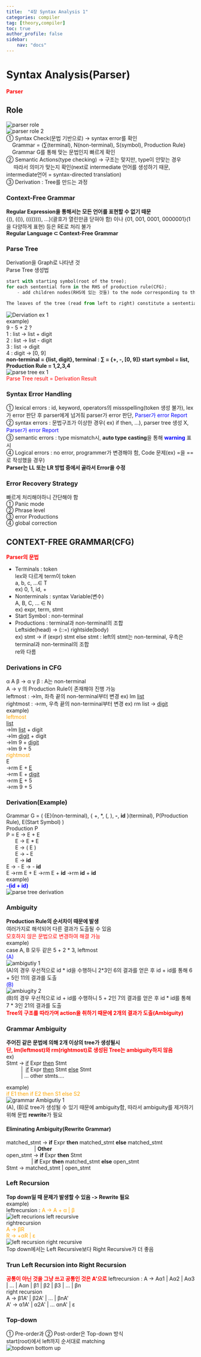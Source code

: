 ```yaml
---
title:  "4장 Syntax Analysis 1"
categories: compiler
tag: [theory,compiler]
toc: true
author_profile: false
sidebar:
    nav: "docs"
---
```


# Syntax Analysis(Parser)
<span style="color:red">**Parser** </span>    

## Role

![parser role](https://github.com/drepion43/java1-1/assets/84303857/c2e6a8c5-b2a5-4524-817b-c6b38b9ea5c8)   
![parser role 2](https://github.com/drepion43/java1-1/assets/84303857/3091effb-5555-4ddc-a3b6-2119d5b2d9aa)   
① Syntax Check(문법 기반으로) -> syntax error를 확인   
&nbsp;&nbsp;&nbsp;&nbsp;Grammar = {∑(terminal), N(non-terminal), S(symbol), Production Rule}   
&nbsp;&nbsp;&nbsp;&nbsp;Grammar G를 통해 맞는 문법인지 빠르게 확인   
② Semantic Actions(type checking) -> 구조는 맞지만, type이 안맞는 경우   
&nbsp;&nbsp;&nbsp;&nbsp;&nbsp;따라서 의미가 맞는지 확인(next로 intermediate 언어를 생성하기 때문, intermediate언어 = syntax-directed translation)     
③ Derivation : Tree를 만드는 과정   

### Context-Free Grammar

**Regular Expression을 통해서는 모든 언어를 표현할 수 없기 때문**   
{(), (()), (((()))), ...}(괄호가 열린만큼 닫혀야 함) 이나 {01, 001, 0001, 0000001}(1을 다양하게 표현) 등은 RE로 처리 불가   
**Regular Language ⊂ Context-Free Grammar**   
### Parse Tree

Derivation을 Graph로 나타낸 것   
Parse Tree 생성법   

```python
start with starting symbol(root of the tree);
for each sentential form in the RHS of production rule(CFG);
    - add children nodes(RHS에 있는 것들) to the node corresponding to the LHS symbol.

The leaves of the tree (read from left to right) constitute a sentential form(fringe, or yield, or frontier, or ...)
```

![Derviation ex 1](https://github.com/drepion43/java1-1/assets/84303857/0ddbe58c-48b7-4dfc-917e-b7165895f9e5)   
example)   
9 - 5 + 2 ?   
1 : list -> list + digit   
2 : list -> list - digit   
3 : list -> digit   
4 : digit -> [0, 9]   
**non-terminal = {list, digit}, terminal : ∑ = {+, -, [0, 9]} start symbol = list,  Production Rule = 1,2,3,4**   
![parse tree ex 1](https://github.com/drepion43/java1-1/assets/84303857/14b41499-6f04-4a28-afe1-446f0b271976)      
<span style='color:red'>Parse Tree result = Derivation Result </span>   
### Syntax Error Handling

① lexical errors : id, keyword, operators의 missspelling(token 생성 불가), lex가 error 판단 후 parser에게 넘겨줘 parser가 error 판단, <span style='color:blue'>Parser가 error Report</span>    
② syntax errors : 문법구조가 이상한 경우( ex) if then, ...), parser tree 생성 X, <span style='color:blue'>Parser가 error Report</span>   
③ semantic errors : type mismatch시, **auto type casting**을 통해 <span style='color:blue'>**warning** </span>표시   
④ Logical errors : no error, programmer가 변경해야 함, Code 문제(ex) =을 ==로 작성했을 경우)   
**Parser는 LL 또는 LR 방법 중에서 골라서 Error을 수정**   
### Error Recovery Strategy

빠르게 처리해야하니 간단해야 함   
① Panic mode   
② Phrase level   
③ error Productions   
④ global correction   
## CONTEXT-FREE GRAMMAR(CFG)

<span style='color:red'>**Parser의 문법**</span>   

- Terminals : token   
  lex와 다르게 term이 token   
  a, b, c, ...∈ T   
  ex) 0, 1, id, +
- Nonterminals : syntax Variable(변수)   
  A, B, C, ... ∈ N   
  ex) expr, term, stmt
- Start Symbol : non-terminal
- Productions : terminal과 non-terminal의 조합   
  Leftside(head) -> (::=) rightside(body)   
  ex) stmt -> if (expr) stmt else stmt : left의 stmt는 non-terminal, 우측은 terminal과 non-terminal의 조합   
  re와 다름

### Derivations in CFG

α Α β -> α γ β : Α는 non-terminal   
Α -> γ 의 Production Rule이 존재해야 진행 가능   
leftmost : ->lm, 좌측 끝의 non-terminal부터 변경 ex) lm <u>list</u>    
rightmost : ->rm, 우측 끝의 non-terminal부터 변경 ex) rm list -> <u>digit</u>   
example)   
<span style='color:orange'>leftmost</span>   
<u>list</u>   
->lm <u>list</u> + digit    
->lm <u>digit</u> + digit   
->lm 9 + <u>digit</u>   
->lm 9 + 5    
<span style='color:orange'>rightmost</span>   
E   
->rm E + <u>E</u>   
->rm E + <u>digit</u>   
->rm <u>E</u> + 5   
->rm 9 + 5   

### Derivation(Example)

Grammar G = ( {E}(non-terminal), { +, *, (, ), **-**, **id** }(terminal), P(Production Rule), E(Start Symbol) )   
Production P  
P = E -> E + E   
&nbsp;&nbsp;&nbsp;&nbsp;&nbsp; E -> E * E   
&nbsp;&nbsp;&nbsp;&nbsp;&nbsp; E -> ( E )    
&nbsp;&nbsp;&nbsp;&nbsp;&nbsp; E -> **-** E   
&nbsp;&nbsp;&nbsp;&nbsp;&nbsp; E -> **id**   
E -> - E -> - **id**   
E ->rm E + E ->rm E + **id** ->rm **id** + **id**   
example)    
<span style='color:blue'>**-(id + id)**</span>   
![parse tree derivation](https://github.com/drepion43/java1-1/assets/84303857/a3479e78-56c1-4bc6-8835-47f64c9c69b5)   

### Ambiguity   

**Production Rule의 순서차이 때문에 발생**   
여러가지로 해석되어 다른 결과가 도출될 수 있음   
<span style='color:red'>모호하지 않은 문법으로 변경하여 해결 가능</span>   
example)    
case A, B 모두 같은 5 + 2 * 3, leftmost   
<span style='color:blue'>(A)</span>   
![ambigutiy 1](https://github.com/drepion43/java1-1/assets/84303857/e1a665b9-6c23-47a7-82fc-980d97c9c0f0)   
(A)의 경우 우선적으로 id * id을 수행하니 2*3인 6의 결과를 얻은 후 id + id를 통해 6 + 5인 11의 결과를 도출   
<span style='color:blue'>(B)</span>   
![ambiugity 2](https://github.com/drepion43/java1-1/assets/84303857/6c2f9a8b-e9a4-4d4b-bc60-6f788262b6da)   
(B)의 경우 우선적으로 id + id를 수행하니 5 + 2인 7의 결과를 얻은 후 id * id를 통해 7 * 3인 21의 결과를 도출    
<span style='color:red'>**Tree의 구조를 따라가며 action을 취하기 때문에 2개의 결과가 도출(Ambiguity)**</span>   

### Grammar Ambiguity

**주어진 같은 문법에 의해 2개 이상의 tree가 생성될시**   
<span style='color:red'>**단, lm(leftmost)와 rm(rightmost)로 생성된 Tree는 ambiguity하지 않음**</span>   
ex)   
Stmt -> <u>if</u> Expr <u>then</u> Stmt   
&nbsp;&nbsp;&nbsp;&nbsp;&nbsp;&nbsp;&nbsp;&nbsp;&nbsp; |  <u>if</u> Expr <u>then</u> Stmt <u>else</u> Stmt   
&nbsp;&nbsp;&nbsp;&nbsp;&nbsp;&nbsp;&nbsp;&nbsp;&nbsp; | ... other stmts....

example)   
<span style='color:orange'>if E1 then if E2 then S1 else S2</span>   
![grammar Ambigutiy 1](https://github.com/drepion43/java1-1/assets/84303857/c40fde39-4762-4323-a424-6b8a3020b19a)   
(A), (B)로 tree가 생성될 수 있기 때문에 ambiguity함, 따라서 ambiguity를 제거하기 위해 문법 **rewrite**가 필요   

#### Eliminating Ambiguity(Rewrite Grammar)

matched_stmt -> **if** Expr **then** matched_stmt **else** matched_stmt   
&nbsp;&nbsp;&nbsp;&nbsp;&nbsp;&nbsp;&nbsp;&nbsp;&nbsp;&nbsp;&nbsp;&nbsp;&nbsp;&nbsp;&nbsp;&nbsp;&nbsp;&nbsp;&nbsp;| **Other**   
 open_stmt -> **if** Expr **then** Stmt   
&nbsp;&nbsp;&nbsp;&nbsp;&nbsp;&nbsp;&nbsp;&nbsp;&nbsp;&nbsp;&nbsp;&nbsp;&nbsp;&nbsp;&nbsp;&nbsp; | **if** Expr **then** matched_stmt **else** open_stmt   
Stmt -> matched_stmt | open_stmt   

### Left Recursion

**Top down일 때 문제가 발생할 수 있음 -> Rewrite 필요**   
example)   
leftrecursion : <span style='color:orange'>A -> A + α | β</span>     
![left recurions left recursive](https://github.com/drepion43/java1-1/assets/84303857/60d91256-d094-446a-b95d-a6b1cf1df705)   
rightrecursion   
<span style='color:orange'>A -> βR</span>   
<span style='color:orange'>R -> +αR | ε</span>   
![left recursion right recursive](https://github.com/drepion43/java1-1/assets/84303857/6e9d3b9e-816d-40f0-8685-ee600d565e71)   
Top down에서는 Left Recursive보다 Right Recursive가 더 좋음   

### Trun Left Recursion into Right Recursion

<span style='color:red'>**공통이 아닌 것을 그냥 쓰고 공통인 것은 A'으로**</span>
leftrecursion : A -> Aα1 | Aα2 | Aα3 | ... | Aαn | β1 | β2 | β3 | ... | βn   
right recursion   
A -> β1A' | β2A' | ... | βnA'   
A' -> α1A' | α2A' | ... αnA' | ε   

### Top-down

① Pre-order과 ② Post-order은 Top-down 방식   
start(root)에서 left까지 순서대로 matching   
![topdown bottom up](https://github.com/drepion43/java1-1/assets/84303857/e91f1f8f-1afa-42a6-b70b-1ab002081465)
